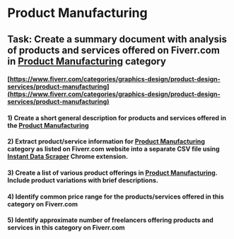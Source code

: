 # Product Manufacturing
## Task: Create a summary document with analysis of products and services offered on Fiverr.com in [Product Manufacturing](https://www.fiverr.com/categories/graphics-design/product-design-services/product-manufacturing) category
#### [https://www.fiverr.com/categories/graphics-design/product-design-services/product-manufacturing](https://www.fiverr.com/categories/graphics-design/product-design-services/product-manufacturing)
#### 1) Create a short general description for products and services offered in the [Product Manufacturing](https://www.fiverr.com/categories/graphics-design/product-design-services/product-manufacturing)
#### 2) Extract product/service information for [Product Manufacturing](https://www.fiverr.com/categories/graphics-design/product-design-services/product-manufacturing) category as listed on Fiverr.com website into a separate CSV file using [Instant Data Scraper](https://chrome.google.com/webstore/detail/instant-data-scraper/ofaokhiedipichpaobibbnahnkdoiiah) Chrome extension.
#### 3) Create a list of various product offerings in [Product Manufacturing](https://www.fiverr.com/categories/graphics-design/product-design-services/product-manufacturing). Include product variations with brief descriptions.
#### 4) Identify common price range for the products/services offered in this category on Fiverr.com
#### 5) Identify approximate number of freelancers offering products and services in this category on Fiverr.com
